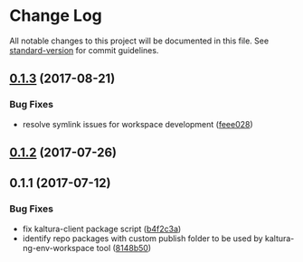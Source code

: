 # Change Log

All notable changes to this project will be documented in this file.
See [standard-version](https://github.com/conventional-changelog/standard-version) for commit guidelines.

<a name="0.1.3"></a>
## [0.1.3](https://github.com/kaltura/kaltura-ng/compare/@kaltura-ng/kaltura-client@0.1.2...@kaltura-ng/kaltura-client@0.1.3) (2017-08-21)


### Bug Fixes

* resolve symlink issues for workspace development ([feee028](https://github.com/kaltura/kaltura-ng/commit/feee028))




<a name="0.1.2"></a>
## [0.1.2](https://github.com/kaltura/kaltura-ng/compare/@kaltura-ng/kaltura-client@0.1.1...@kaltura-ng/kaltura-client@0.1.2) (2017-07-26)




<a name="0.1.1"></a>
## 0.1.1 (2017-07-12)


### Bug Fixes

* fix kaltura-client package script ([b4f2c3a](https://github.com/kaltura/kaltura-ng/commit/b4f2c3a))
* identify repo packages with  custom publish folder to be used by kaltura-ng-env-workspace tool ([8148b50](https://github.com/kaltura/kaltura-ng/commit/8148b50))
